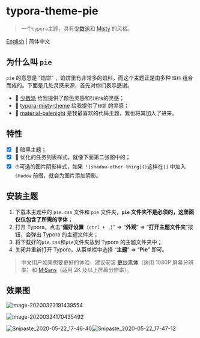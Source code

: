 # typora-theme-pie

> 一个`typora`主题，具有[少数派](http://www.sspai.com)和 [Misty](https://github.com/etigerstudio/typora-misty-theme) 的风格。

[English](./README.md) | 简体中文

## 为什么叫 `pie`

`pie` 的意思是 “馅饼” ，馅饼里有非常多的馅料，而这个主题正是由多种 `馅料` 组合而成的。下面是几处灵感来源，首先对你们表示感谢。

- :ghost: ​[少数派](http://www.sspai.com) 给我提供了颜色灵感和`引用块`的灵感；
- :tada: [typora-misty-theme](https://github.com/etigerstudio/typora-misty-theme) 给我提供了`标题` 的灵感；
- :beers: ​[material-palenight](https://codemirror.net/theme/material-palenight.css) 是我最喜欢的代码主题，我也将其加入了进来。

## 特性

- [x]  :baby_chick: 暗黑主题；
- [x]  :rocket: 优化的任务列表样式，就像下面第二张图中的；
- [x]  :sailboat: ​可选的图片阴影样式，如果` ![shadow-other thing]()`这样在`[]` 中加入`shadow` 前缀，就会为图片添加阴影。

## 安装主题

1. 下载本主题中的 `pie.css` 文件和 `pie` 文件夹，**`pie` 文件夹不是必须的，这里面仅仅包含了所需的字体**；
2. 打开 Typora，点击“**偏好设置**（`ctrl + ,`）” => “**外观**” => “**打开主题文件夹**”按钮，会弹出 Typora 的主题文件夹；
3. 将下载好的`pie.css`和`pie`文件夹放到 Typora 的主题文件夹中；
4. 关闭并重新打开 Typora，从菜单栏中选择 “**主题**” => “**Pie**” 即可。

> 中文用户如果想要更好的体验，建议安装 [更纱黑体](https://github.com/be5invis/Sarasa-Gothic)（适用 1080P 屏幕分辨率）和 [MiSans](https://cdn.cnbj1.fds.api.mi-img.com/vipmlmodel/font/MiSans/MiSans.zip)（适用 2K 及以上屏幕分辨率）。

## 效果图

![image-20200323191439554](README_CN.assets/image-20200323191439554.png)

![image-20200324170435492](README_CN.assets/image-20200324170435492.png)

![Snipaste_2020-05-22_17-46-40](README_CN.assets/Snipaste_2020-05-22_17-46-40.png)![Snipaste_2020-05-22_17-47-12](README_CN.assets/Snipaste_2020-05-22_17-47-12.png)
